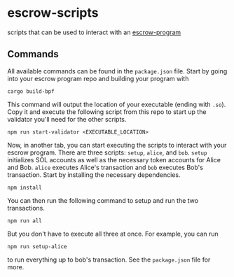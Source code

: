 # escrow-scripts

scripts that can be used to interact with an [escrow-program](https://github.com/paul-schaaf/solana-escrow)


## Commands

All available commands can be found in the `package.json` file. Start by going into your escrow program repo and building your program with
```
cargo build-bpf
```
This command will output the location of your executable (ending with `.so`). Copy it and execute the following script from this repo to start up the validator you'll need for the other scripts.
```
npm run start-validator <EXECUTABLE_LOCATION>
```

Now, in another tab, you can start executing the scripts to interact with your escrow program. There are three scripts: `setup`, `alice`, and `bob`. `setup` initializes SOL accounts as well as the necessary token accounts for Alice and Bob. `alice` executes Alice's transaction and `bob` executes Bob's transaction. Start by installing the necessary dependencies.
```
npm install
```

You can then run the following command to setup and run the two transactions.
```
npm run all
```
But you don't have to execute all three at once. For example, you can run
```
npm run setup-alice
```
to run everything up to bob's transaction. See the `package.json` file for more.